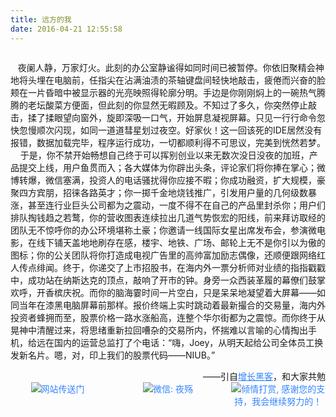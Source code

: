 ```yaml
---
title: 远方的我
date: 2016-04-21 12:55:58
---
```

<img src="http://www.53zi.com/me.jpg" alt="">
<p style="white-space:pre-wrap;">   夜阑人静，万家灯火。此刻的办公室静谧得如同时间已被暂停。你依旧聚精会神地将头埋在电脑前，任指尖在沾满油渍的茶轴键盘间轻快地敲击，疲倦而兴奋的脸颊在一片昏暗中被显示器的光亮映照得轮廓分明。手边是你刚刚焖上的一碗热气腾腾的老坛酸菜方便面，但此刻的你显然无暇顾及。不知过了多久，你突然停止敲击，揉了揉眼望向窗外，旋即深吸一口气，开始屏息凝视屏幕。只见一行行命令忽快忽慢顺次闪现，如同一道道彗星划过夜空。好家伙！这一回该死的IDE居然没有报错，数据加载完毕，程序运行成功，一切都顺利得不可思议，完美到恍然若梦。
    于是，你不禁开始畅想自己终于可以挥别创业以来无数次没日没夜的加班，产品提交上线，用户鱼贯而入；各大媒体为你辟出头条，评论家们将你捧在掌心；微博转爆，微信塞满，投资人的电话骚扰得你应接不暇；你成功融资，扩大规模，豪聚四方宾朋，招徕各路英才；你一掷千金地烧钱推广，引发用户量的几何级数暴涨，甚至连行业巨头公司都为之震动，一度不得不在自己的产品里封杀你；用户们排队掏钱趋之若鹜，你的营收图表连续拉出几道气势恢宏的阳线，前来拜访取经的团队无不惊呼你的办公环境堪称土豪；你邀请一线国际女星出席发布会，参演微电影，在线下铺天盖地地刷存在感，楼宇、地铁、广场、邮轮上无不是你引以为傲的图标；你的公关团队将你打造成电视广告里的高帅富加励志偶像，还顺便跟网络红人传点绯闻。终于，你递交了上市招股书，在海内外一票分析师对业绩的指指戳戳中，成功站在纳斯达克的顶点，敲响了开市的钟。身旁一众西装革履的幕僚们鼓掌欢呼，开香槟庆祝。而你的脑海霎时间一片空白，只是呆呆地凝望着大屏幕——如同当年在漆黑电脑屏幕前那样。报价终端上实时跳动着最新撮合的交易量，海内外投资者蜂拥而至，股票价格一路水涨船高，连整个华尔街都为之震惊。而你终于从晃神中清醒过来，将思绪重新拉回嘈杂的交易所内，怀揣难以言喻的心情掏出手机，给远在国内的运营总监打了个电话：“嗨，Joey，从明天起给公司全体员工换发新名片。嗯，对，印上我们的股票代码——NIUB。”
</p>
<div style="text-align:right"><span>——引自<a href="https://jobrest.gitbooks.io/growthhacking/content/" target="_blank" style="color: #3385FF;word-break: break-all;text-decoration: underline;">增长黑客</a>，和大家共勉</span></div>

<div style="display: flex;">
    <div style="width:30%;float:left;margin:0 2.5% 0 0;display:inline-block;text-align: center;color: #3385FF;" >
        <img src="http://www.53zi.com/%E6%88%91%E7%9A%84%E7%BD%91%E7%AB%99%E4%BA%8C%E7%BB%B4%E7%A0%81.png" alt="网站传送门">
    </div>
    <div style="width:30%;float:left;margin:0 2.5% 0 2.5%;display:inline-block;text-align: center;color: #3385FF;" >
        <img src="http://www.53zi.com/%E6%88%91%E7%9A%84%E5%BE%AE%E4%BF%A1.jpg" alt="微信: 夜殇">
    </div>
    <div style="width:30%;float:left;margin:0 0 0 2.5%;display:inline-block;text-align: center;color: #3385FF;" >
        <img src="http://www.53zi.com/%E6%89%93%E8%B5%8F%E4%BA%8C%E7%BB%B4%E7%A0%81.jpg" alt="倾情打赏, 感谢您的支持，我会继续努力的！">
    </div>
</div>

